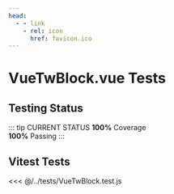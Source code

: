 ```yaml
---
head:
  - - link
    - rel: icon
      href: favicon.ico
---
```





# VueTwBlock.vue Tests



## Testing Status

::: tip CURRENT STATUS
**100%** Coverage  
**100%** Passing
:::



## Vitest Tests

<<< @/../tests/VueTwBlock.test.js